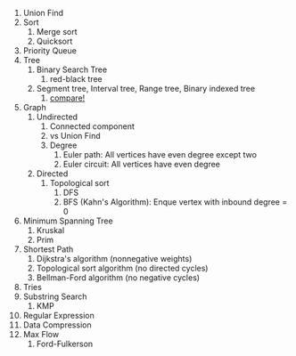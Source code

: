 1. Union Find
2. Sort
    1. Merge sort
    2. Quicksort
3. Priority Queue
4. Tree
    1. Binary Search Tree
        1. red-black tree
    2. Segment tree, Interval tree, Range tree, Binary indexed tree
        1. [compare!](https://stackoverflow.com/questions/17466218/what-are-the-differences-between-segment-trees-interval-trees-binary-indexed-t#_=_)
5. Graph
    1. Undirected
        1. Connected component
        2. vs Union Find
        3. Degree
            1. Euler path: All vertices have even degree except two
            2. Euler circuit: All vertices have even degree
    2. Directed
        1. Topological sort
            1. DFS
            2. BFS (Kahn's Algorithm): Enque vertex with inbound degree = 0
6. Minimum Spanning Tree
    1. Kruskal
    2. Prim
7. Shortest Path
    1. Dijkstra's algorithm (nonnegative weights)
    2. Topological sort algorithm (no directed cycles)
    3. Bellman-Ford algorithm (no negative cycles)
8. Tries
9. Substring Search
    1. KMP
10. Regular Expression
11. Data Compression
12. Max Flow
    1. Ford-Fulkerson
